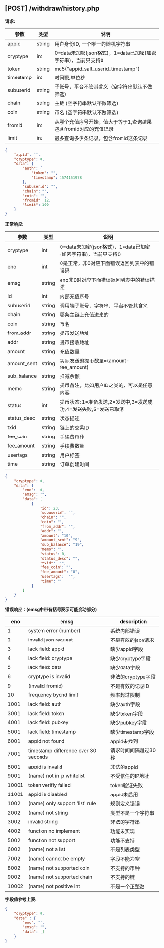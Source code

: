 ## [POST] /withdraw/history.php 

**请求:**

|参数      |类型   |说明                                                     |  
| --      |--     | --                                                     |
|appid    |string |用户身份ID, 一个唯一的随机字符串                            |   
|cryptype |int    |0=data未加密(json格式)，1=data已加密(加密字符串)，当前只支持0 | 
|token    |string |md5("appid_salt_userid_timestamp")                     |
|timestamp|int    |时间戳,单位秒                                             |
|subuserid|string |子账号，平台不管其含义（空字符串默认不做筛选）                |
|chain    |string |主链 (空字符串默认不做筛选)                               |
|coin     |string |币名 (空字符串默认不做筛选)                               |
|fromid   |int    |从哪个充值序号开始，值大于等于1,查询结果包含fromId对应的充值记录|
|limit    |int    |最多查询多少条记录，包含fromid这条记录                      |

```json
{
    "appid": "", 
    "cryptype": 0,       
    "data": {
        "auth": {
            "token": "", 
            "timestamp": 1574151978    
        },
        "subuserid": "", 
        "chain": "",
        "coin": "",  
        "fromid": 12,   
        "limit": 100   
    }
}
```

**正常响应:**

|参数      |类型   |说明                                                                         |  
| --      |--     | --                                                                         |
|cryptype              |int    |0=data未加密(json格式)，1=data已加密(加密字符串)，当前只支持0         |   
|eno                   |int    |0是正常，非0对应下面错误返回列表中的错误码                            | 
|emsg                  |string |eno非0时对应下面错误返回列表中的错误描述                             |
|id                    |int    |内部充值序号                                                     |
|subuserid             |string |调用端子账号，字符串，平台不管其含义                                 |
|chain                 |string |哪条主链上充值进来的                                              |
|coin                  |string |币名                                                            |
|from_addr             |string |提币发送地址                                                     |
|addr                  |string |提币接收地址                                                     |
|amount                |string |充值数量                                                        |
|amount_sent           |string |实际发送的提币数量=(amount-fee_amount)                           |
|sub_balance           |string |扣减余额                                                        |
|memo                  |string |提币备注，比如用户ID之类的，可以是任意内容                           |
|status                |int    |提币状态: 1=准备发送,2=发送中,3=发送成功,4=发送失败,5=发送已取消      |
|status_desc           |string |状态描述                                                       |
|txid                  |string |链上的交易ID                                                   |
|fee_coin              |string |手续费币种                                                     |
|fee_amount            |string |手续费数量                                                     |
|usertags              |string |用户标签                                                       |
|time                  |string |订单创建时间                                                   |


```json
{
    "cryptype": 0,  
    "data": {
        "eno":  0,  
        "emsg": "", 
        "data": [
            {
                "id": 23,               
                "subuserid": "",  
                "chain": "",         
                "coin": "",    
                "from_addr": "",
                "addr": "",
                "amount": "10",           
                "amount_sent": "9",       
                "sub_balance": "19",       
                "memo": "",          
                "status": 0,            
                "status_desc": "",
                "txid":  "",
                "fee_coin": "",         
                "fee_amount": "0",        
                "usertags":  "",  
                "time": ""
            }
        ]          
    }
}
```

**错误响应：(emsg中带有括号表示可能变动部分)**


|eno    |emsg                                |  description    |
| --    | --                                 |    --           |
|1      |system error (number)               |  系统内部错误     |
|2      |invalid json request                |  不是有效的json请求|
|3      |lack field: appid                   |  缺少appid字段   |
|4      |lack field: cryptype                |  缺少cryptype字段|
|5      |lack field: data                    |  缺少data字段    |
|6      |cryptype is invalid                 |  非法的cryptype字段|
|9      |(invalid fromid)                    |  不是有效的记录ID |
|10     |frequency byond limit               |  频率超过限制     |
|1001   |lack field: auth                    |  缺少auth字段    |
|3001   |lack field: token                   |  缺少token字段   |
|4001   |lack field: pubkey                  |  缺少pubkey字段  |
|5001   |lack field: timestamp               |  缺少timestamp字段|
|6001   |appid not found                     |  appid未找到    |
|7001   |timestamp difference over 30 seconds|  请求时间间隔超过30秒|
|8001   |appid is invalid                    |  非法的appid    |
|9001   |(name) not in ip whitelist          |  不受信任的IP地址 |
|10001  |token verifiy failed                |  token验证失败   |
|11001  |appid is disabled                   |  appid未启用     |
|1002   |(name) only support 'list' rule     |  规则定义错误     |
|2002   |(name) not string                   |  类型不是一个字符串 |
|3002   |invalid string                      |  非法的字符串     |
|4002   |function no implement               |  功能未实现       |
|5002   |function not support                |  功能不支持       |
|6002   |(name) not a list                   |  不是列表类型     |
|7002   |(name) cannot be empty              |  字段不能为空     |
|8002   |(name) not supported coin           |  不支持的币种     |
|9002   |(name) not supported chain          |  不支持的链       |
|10002  |(name) not positive int             |  不是一个正整数   |

**字段值参考上表:**

```json
{
    "cryptype": 0,  
    "data" : {
        "eno": "",          
        "emsg": "", 
        "data": [] 
    }
}
```